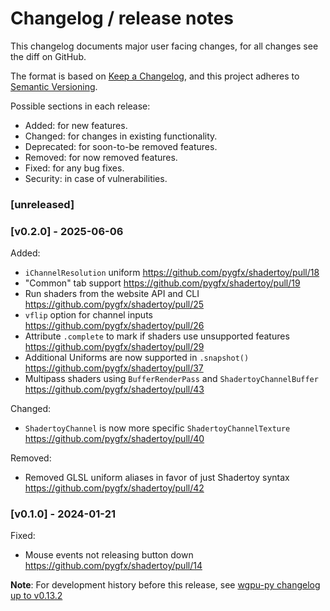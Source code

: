 # Changelog / release notes

This changelog documents major user facing changes, for all changes see the diff on GitHub.

The format is based on [Keep a Changelog](https://keepachangelog.com/en/1.0.0/),
and this project adheres to [Semantic Versioning](https://semver.org/spec/v2.0.0.html).

Possible sections in each release:

* Added: for new features.
* Changed: for changes in existing functionality.
* Deprecated: for soon-to-be removed features.
* Removed: for now removed features.
* Fixed: for any bug fixes.
* Security: in case of vulnerabilities.

### [unreleased]

### [v0.2.0] - 2025-06-06

Added:
* `iChannelResolution` uniform https://github.com/pygfx/shadertoy/pull/18
* "Common" tab support https://github.com/pygfx/shadertoy/pull/19
* Run shaders from the website API and CLI https://github.com/pygfx/shadertoy/pull/25
* `vflip` option for channel inputs https://github.com/pygfx/shadertoy/pull/26
* Attribute `.complete` to mark if shaders use unsupported features https://github.com/pygfx/shadertoy/pull/29
* Additional Uniforms are now supported in `.snapshot()` https://github.com/pygfx/shadertoy/pull/37
* Multipass shaders using `BufferRenderPass` and `ShadertoyChannelBuffer` https://github.com/pygfx/shadertoy/pull/43

Changed:
* `ShadertoyChannel` is now more specific `ShadertoyChannelTexture` https://github.com/pygfx/shadertoy/pull/40

Removed:
* Removed GLSL uniform aliases in favor of just Shadertoy syntax https://github.com/pygfx/shadertoy/pull/42

### [v0.1.0] - 2024-01-21

Fixed:
* Mouse events not releasing button down https://github.com/pygfx/shadertoy/pull/14


**Note**: For development history before this release, see [wgpu-py changelog up to v0.13.2](https://github.com/pygfx/wgpu-py/blob/main/CHANGELOG.md#v0132---21-12-2023)